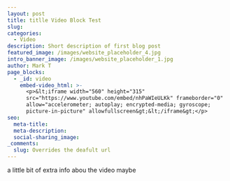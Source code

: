 ```yaml
---
layout: post
title: titlle Video Block Test
slug:
categories:
  - Video
description: Short description of first blog post
featured_image: /images/website_placeholder_4.jpg
intro_banner_image: /images/website_placeholder_1.jpg
author: Mark T
page_blocks:
  - _id: video
    embed-video_html: >-
      <p>&lt;iframe width="560" height="315"
      src="https://www.youtube.com/embed/nhPaWIeULKk" frameborder="0"
      allow="accelerometer; autoplay; encrypted-media; gyroscope;
      picture-in-picture" allowfullscreen&gt;&lt;/iframe&gt;</p>
seo:
  meta-title:
  meta-description:
  social-sharing_image:
_comments:
  slug: Overrides the deafult url
---
```


a little bit of extra info abou the video maybe
